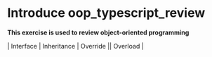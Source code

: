# Introduce oop_typescript_review
**This exercise is used to review object-oriented programming**

 | Interface | Inheritance | Override || Overload |

